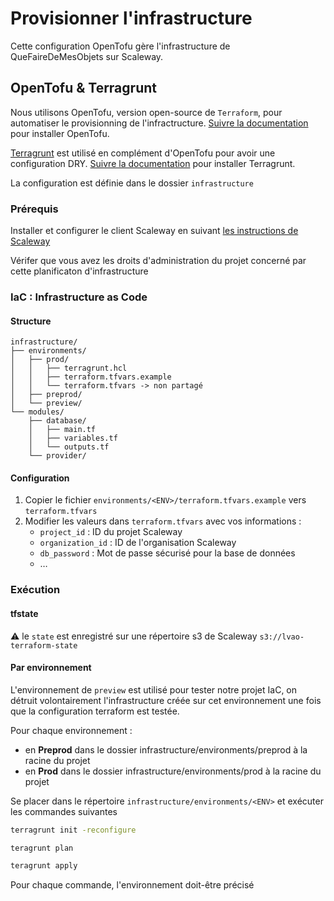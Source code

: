 # Provisionner l'infrastructure

Cette configuration OpenTofu gère l'infrastructure de QueFaireDeMesObjets sur Scaleway.

## OpenTofu & Terragrunt

Nous utilisons OpenTofu, version open-source de `Terraform`, pour automatiser le provisionning de l'infractructure. [Suivre la documentation](https://opentofu.org/docs/intro/install/) pour installer OpenTofu.

[Terragrunt](https://terragrunt.gruntwork.io/) est utilisé en complément d'OpenTofu pour avoir une configuration DRY. [Suivre la documentation](https://terragrunt.gruntwork.io/docs/getting-started/install/) pour installer Terragrunt.

La configuration est définie dans le dossier `infrastructure`

### Prérequis

Installer et configurer le client Scaleway en suivant [les instructions de Scaleway](https://www.scaleway.com/en/docs/scaleway-cli/quickstart/)

Vérifer que vous avez les droits d'administration du projet concerné par cette planificaton d'infrastructure

### IaC : Infrastructure as Code

#### Structure

```
infrastructure/
├── environments/
│   ├── prod/
│   │   ├── terragrunt.hcl
│   │   ├── terraform.tfvars.example
│   │   └── terraform.tfvars -> non partagé
│   ├── preprod/
│   └── preview/
└── modules/
    ├── database/
    │   ├── main.tf
    │   ├── variables.tf
    │   └── outputs.tf
    └── provider/
```

#### Configuration

1. Copier le fichier `environments/<ENV>/terraform.tfvars.example` vers `terraform.tfvars`
2. Modifier les valeurs dans `terraform.tfvars` avec vos informations :
   - `project_id` : ID du projet Scaleway
   - `organization_id` : ID de l'organisation Scaleway
   - `db_password` : Mot de passe sécurisé pour la base de données
   - …

### Exécution

#### tfstate

⚠️ le `state` est enregistré sur une répertoire s3 de Scaleway `s3://lvao-terraform-state`

#### Par environnement

L'environnement de `preview` est utilisé pour tester notre projet IaC, on détruit volontairement l'infrastructure créée sur cet environnement une fois que la configuration terraform est testée.

Pour chaque environnement :

- en **Preprod** dans le dossier infrastructure/environments/preprod à la racine du projet
- en **Prod** dans le dossier infrastructure/environments/prod à la racine du projet

Se placer dans le répertoire `infrastructure/environments/<ENV>` et exécuter les commandes suivantes

```sh
terragrunt init -reconfigure
```

```sh
teragrunt plan
```

```sh
teragrunt apply
```

Pour chaque commande, l'environnement doit-être précisé
